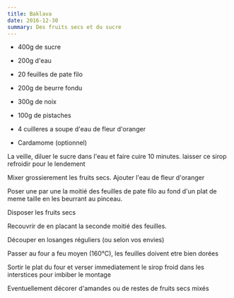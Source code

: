 ```yaml
---
title: Baklava
date: 2016-12-30
summary: Des fruits secs et du sucre
---
```


* 400g de sucre
* 200g d'eau

* 20 feuilles de pate filo
* 200g de beurre fondu
* 300g de noix
* 100g de pistaches
* 4 cuilleres a soupe d'eau de fleur d'oranger
* Cardamome (optionnel)


La veille, diluer le sucre dans l'eau et faire cuire 10 minutes.
laisser ce sirop refroidir pour le lendement

Mixer grossierement les fruits secs. Ajouter l'eau de fleur d'oranger

Poser une par une la moitié des feuilles de pate filo au fond d'un plat de meme taille en les beurrant au pinceau.

Disposer les fruits secs

Recouvrir de en placant la seconde moitié des feuilles.

Découper en losanges réguliers (ou selon vos envies)

Passer au four a feu moyen (160°C), les feuilles doivent etre bien dorées

Sortir le plat du four et verser immediatement le sirop froid dans les interstices pour imbiber le montage

Eventuellement décorer d'amandes ou de restes de fruits secs mixés

